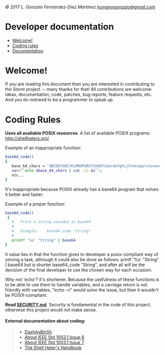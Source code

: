 ###### © 2017 L. Gonzalo Fernández-Díez Martínez <humanogonzalo@gmail.com>

# Developer documentation

* <a href="#welcome">Welcome!</a>
* <a href="#coding-rules">Coding rules</a>
* <a href="#documentation">Documentation</a>

<a name="welcome"></a>

# Welcome!

If you are reading this document then you are interested in contributing to the Storm 
project -- many thanks for that!
All contributions are welcome: ideas, documentation, code, patches, bug reports, 
feature requests, etc.  And you do notneed to be a programmer to speak up.

<a name="coding-rules"></a>

# Coding Rules

**Uses all available POSIX resources**. A list of available POSIX programs: 
http://shellhaters.org/
 
 Example of an inappropriate function:
 ```sh
 base64_code()
 {
 	base_64_chars = "ABCDEFGHIJKLMNOPQRSTUVWXYZabcdefghijklmnopqrstuvwxyz0123456789+/"
 	var="`echo $base_64_chars | cut -c1-$x`";
 	etc...
 }
 ```
 It's inappropriate because POSIX already has a base64 program that solves it better 
 and faster.
 
 Example of a proper function:
 ```sh
 base64_code()
  {
    #	Print a string encoded in base64
    #
    #	Example:	base64_code "String"
    # 
 	printf '%s' "String" | base64
 }
 ```
 It value lies in that the function gives to developer a posix-compliant way of solving 
 a task, although it could also be done as follows:
 printf '%s' "String" | base64
 but is shorter base64_code "String", and after all will be the decision of the final 
 developer to use the chosen way for each occasion.
 
 Why not 'echo'? it's shortener.
 Because the usefulness of these functions is to be able to use them to handle variables, 
 and a carriage return is not friendly with variables, "echo -n" would solve the issue, but 
 then it wouldn't be POSIX-compliant.

**Read [SECURITY.md](https://github.com/gonzalofdz/lispo/blob/master/.github/SECURITY.md)**. 
 Security is fundamental in the code of this project, otherwise this project would not make 
 sense.
 
 <a name="documentation"></a>
 
#### External documentation about coding:

 >* [DashAsBinSh](https://wiki.ubuntu.com/DashAsBinSh)
 >* [About IEEE Std 1003.1 Issue 6](http://pubs.opengroup.org/onlinepubs/009695399/utilities/contents.html)
 >* [About IEEE Std 1003.1 Issue 7](http://pubs.opengroup.org/onlinepubs/9699919799/)
 >* [The Shell Hater's Handbook](http://shellhaters.org/)
